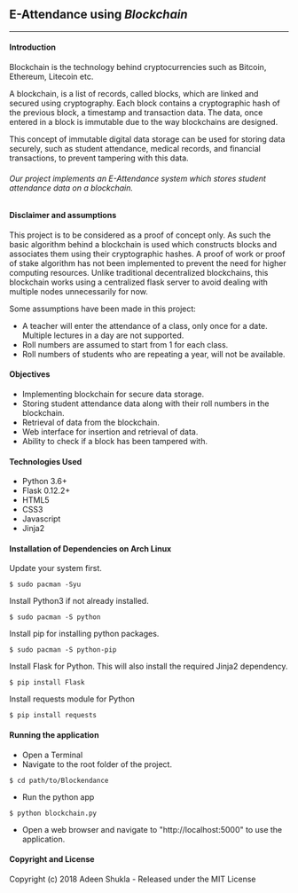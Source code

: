 ## E-Attendance using *Blockchain*
---

#### Introduction
Blockchain is the technology behind cryptocurrencies such as Bitcoin, Ethereum, Litecoin etc.

 A blockchain, is a list of records, called blocks, which are linked and secured using cryptography. Each block contains a cryptographic hash of the previous block, a timestamp and transaction data. The data, once entered in a block is immutable due to the way blockchains are designed.

This concept of immutable digital data storage can be used for storing data securely, such as student attendance, medical records, and financial transactions, to prevent tampering with this data.

###### Our project implements an E-Attendance system which stores student attendance data on a blockchain.

#### Disclaimer and assumptions

This project is to be considered as a proof of concept only. As such the basic algorithm behind a blockchain is used which constructs blocks and associates them using their cryptographic hashes. A proof of work or proof of stake algorithm has not been implemented to prevent the need for higher computing resources. Unlike traditional decentralized blockchains, this blockchain works using a centralized flask server to avoid dealing with multiple nodes unnecessarily for now.

Some assumptions have been made in this project:
- A teacher will enter the attendance of a class, only once for a date. Multiple lectures in a day are not supported.
- Roll numbers are assumed to start from 1 for each class.
- Roll numbers of students who are repeating a year, will not be available.

#### Objectives
- Implementing blockchain for secure data storage.
- Storing student attendance data along with their roll numbers in the blockchain.
- Retrieval of data from the blockchain.
- Web interface for insertion and retrieval of data.
- Ability to check if a block has been tampered with.

#### Technologies Used
- Python 3.6+
- Flask 0.12.2+
- HTML5
- CSS3
- Javascript
- Jinja2

#### Installation of Dependencies on Arch Linux
Update your system first.
```
$ sudo pacman -Syu
```
Install Python3 if not already installed.
```
$ sudo pacman -S python
```
Install pip for installing python packages.
```
$ sudo pacman -S python-pip
```
Install Flask for Python. This will also install the required Jinja2 dependency.
```
$ pip install Flask
```
Install requests module for Python
```
$ pip install requests
```

#### Running the application
- Open a Terminal
- Navigate to the root folder of the project.
```
$ cd path/to/Blockendance
```
- Run the python app
```
$ python blockchain.py
```
- Open a web browser and navigate to "http://localhost:5000" to use the application.

#### Copyright and License
Copyright (c) 2018 Adeen Shukla - Released under the MIT License
